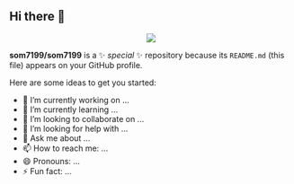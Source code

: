 ## Hi there 👋
<p align="center"><img src="https://capsule-render.vercel.app/api?type=waving&height=300&color=gradient&text=Kim%20So%20min&fontAlign=50&animation=fadeIn&textBg=false&fontAlignY=44&descAlign=50&section=header"></p>

**som7199/som7199** is a ✨ _special_ ✨ repository because its `README.md` (this file) appears on your GitHub profile.

Here are some ideas to get you started:

- 🔭 I’m currently working on ...
- 🌱 I’m currently learning ...
- 👯 I’m looking to collaborate on ...
- 🤔 I’m looking for help with ...
- 💬 Ask me about ...
- 📫 How to reach me: ...
- 😄 Pronouns: ...
- ⚡ Fun fact: ...

